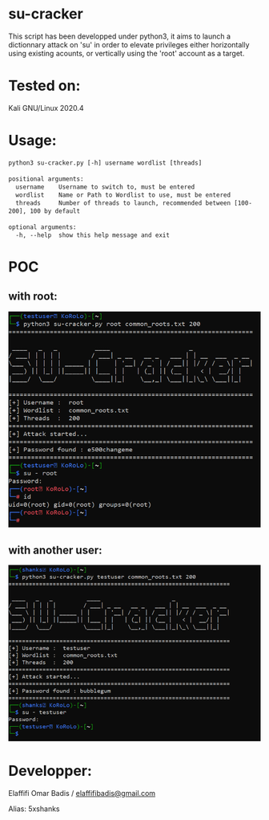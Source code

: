 # su-cracker
This script has been developped under python3, it aims to launch a dictionnary attack on 'su' in order to elevate privileges either horizontally using existing acounts, or vertically using the 'root' account as a target.

# Tested on:
Kali GNU/Linux 2020.4 

# Usage:
```
python3 su-cracker.py [-h] username wordlist [threads]

positional arguments:
  username    Username to switch to, must be entered
  wordlist    Name or Path to Wordlist to use, must be entered
  threads     Number of threads to launch, recommended between [100-200], 100 by default

optional arguments:
  -h, --help  show this help message and exit
```

# POC
## with root:
![](Test_root.PNG)

## with another user:
![](Test_testuser.PNG)

# Developper:
Elaffifi Omar Badis / elaffifibadis@gmail.com

Alias: 5xshanks

